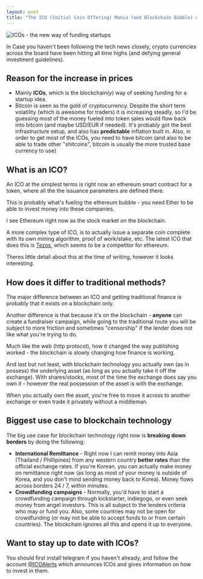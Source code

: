 ```yaml
---
layout: post
title: "The ICO (Initial Coin Offering) Mania (and Blockchain Bubble) of 2017"
---
```


![ICOs - the new way of funding startups](http://nolim1t.co/vcs-disrupted.jpg)

In Case you haven't been following the tech news closely, crypto currencies across the board have been hitting all time highs (and defying general investment guidelines).

## Reason for the increase in prices

* Mainly **ICOs**, which is the blockchain(y) way of seeking funding for a startup idea.
* Bitcoin is seen as the gold of cryptocurrency. Despite the short term volatility (which is awesome for traders) it is increasing steadly, so I'd be guessing most of the money fueled into token sales would flow back into bitcoin (and maybe USD/EUR if needed). It's probably got the best infrastructure setup, and also has **predictable** inflation built in. Also, in order to get most of the ICOs, you need to have bitcoin (and also to be able to trade other "shitcoins", bitcoin is usually the more trusted base currency to use)

## What is an ICO?

An ICO at the simplest terms is right now an ethereum smart contract for a token, where all the the issuance parameters are defined there.

This is probably what's fueling the ethereum bubble - you need Ether to be able to invest money into these companies.

I see Ethereum right now as the stock market on the blockchain.

A more complex type of ICO, is to actually issue a separate coin complete with its own mining algorithm, proof of work/stake, etc. The latest ICO that does this is [Tezos](tezos.com), which seems to be a competitor for ethereum.

Theres little detail about this at the time of writing, however it looks interesting.

## How does it differ to traditional methods?

The major difference between an ICO and getting traditional finance is probably that it exists on a blockchain only.

Another difference is that because it's on the blockchain - **anyone** can create a fundraiser campaign, while going to the traditional route you will be subject to more friction and sometimes "censorship" if the lender does not like what you're trying to do.

Much like the web (http protocol), how it changed the way publishing worked - the blockchain is slowly changing how finance is working.

And last but not least, with blockchain technology you actually own (as in possess) the underlying asset (as long as you actually take it off the exchange). With shares/stocks, most of the time the exchange does say you own it - however the real possession of the asset is with the exchange.

When you actually own the asset, you're free to move it across to another exchange or even trade it privately without a middleman.

## Biggest use case to blockchain technology

The big use case for blockchain technology right now is **breaking down borders** by doing the following:

* **International Remittance** - Right now I can remit money into Asia (Thailand / Phillipines) from any western country  **better rates** than the official exchange rates. If you're Korean, you can actually make money on remittance right now (as long as most of your money is outside of Korea, and you don't mind sending money back to Korea). Money flows across borders 24 / 7, within minutes.
* **Crowdfunding campaigns** - Normally, you'd have to start a crowdfunding campaign through kickstarter, indiegogo, or even seek money from angel investors. This is all subject to the lenders criteria who may or fund you. Also, some countries may not be open for crowdfunding (or may not be able to accept funds to or from certain countries). The blockchain ignores all this and opens it up to everyone.

## Want to stay up to date with ICOs?

You should first install telegram if you haven't already,  and follow the account [@ICOAlerts](https://telegram.me/ICOAlerts) which announces ICOs and gives information on how to invest in them.
